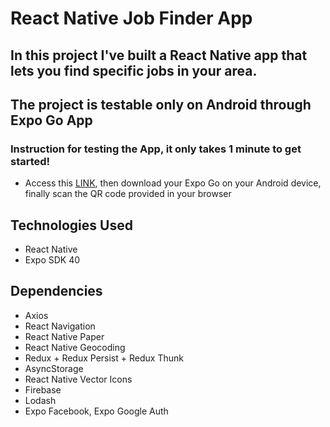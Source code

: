 # React Native Job Finder App

## In this project I've built a React Native app that lets you find specific jobs in your area.

## The project is testable only on Android through Expo Go App
### Instruction for testing the App, it only takes 1 minute to get started!
* Access this [LINK](https://expo.io/@christianplesca/projects/dream-job), then download your Expo Go on your Android device, finally scan the QR code provided in your browser
 
## Technologies Used 
* React Native 
* Expo SDK 40 

## Dependencies 
* Axios 
* React Navigation
* React Native Paper
* React Native Geocoding
* Redux + Redux Persist + Redux Thunk 
* AsyncStorage
* React Native Vector Icons
* Firebase
* Lodash
* Expo Facebook, Expo Google Auth
